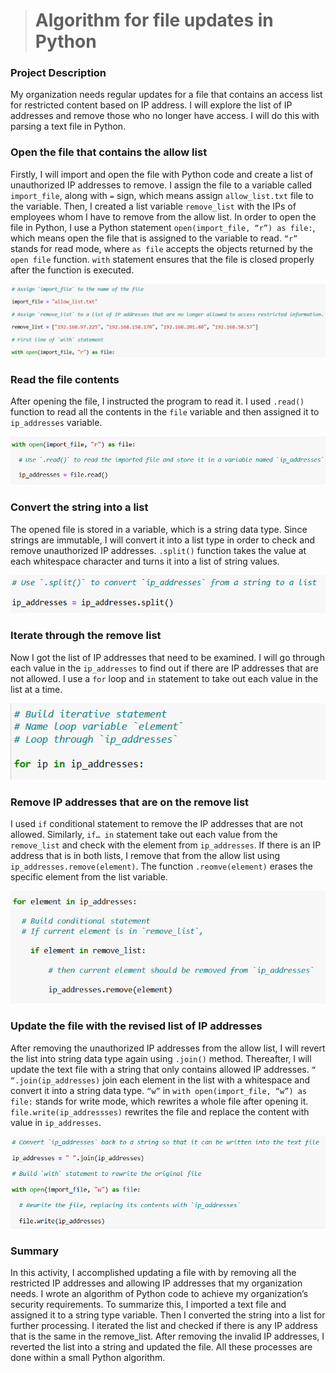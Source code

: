 > # Algorithm for file updates in Python

### Project Description

My organization needs regular updates for a file that contains an access list for restricted content based on IP address. I will explore the list of IP addresses and remove those who no longer have access. I will do this with parsing a text file in Python.

### Open the file that contains the allow list

Firstly, I will import and open the file with Python code and create a list of unauthorized IP addresses to remove. I assign the file to a variable called `import_file`, along with `=` sign, which means assign `allow_list.txt` file to the variable. Then, I created a list variable `remove_list` with the IPs of employees whom I have to remove from the allow list. In order to open the file in Python, I use a Python statement `open(import_file, “r”) as file:`, which means open the file that is assigned to the variable to read. `“r”` stands for read mode, where `as file` accepts the objects returned by the `open file` function. `with` statement ensures that the file is closed properly after the function is executed.

![opening a file and reading with Python](./assets/Screenshot_1.png)

### Read the file contents

After opening the file, I instructed the program to read it. I used `.read()` function to read all the contents in the `file` variable and then assigned it to `ip_addresses` variable.

![reading the file with Python](./assets/Screenshot_2.png)

### Convert the string into a list

The opened file is stored in a variable, which is a string data type. Since strings are immutable, I will convert it into a list type in order to check and remove unauthorized IP addresses. `.split()` function takes the value at each whitespace character and turns it into a list of string values.

![converting file type in Python](./assets/Screenshot_3.png)

### Iterate through the remove list

Now I got the list of IP addresses that need to be examined. I will go through each value in the `ip_addresses` to find out if there are IP addresses that are not allowed. I use a `for` loop and `in` statement to take out each value in the list at a time.

![iterating the list with for loop](./assets/Screenshot_4.png)

### Remove IP addresses that are on the remove list

I used `if` conditional statement to remove the IP addresses that are not allowed. Similarly, `if… in` statement take out each value from the `remove_list` and check with the element from `ip_addresses`. If there is an IP address that is in both lists, I remove that from the allow list using `ip_addresses.remove(element)`. The function `.reomve(element)` erases the specific element from the list variable.

![removing IP addresses in Python](./assets/Screenshot_5.png)

### Update the file with the revised list of IP addresses 

After removing the unauthorized IP addresses from the allow list, I will revert the list into string data type again using `.join()` method. Thereafter, I will update the text file with a string that only contains allowed IP addresses. `“ “.join(ip_addresses)` join each element in the list with a whitespace and convert it into a string data type. `“w”` in `with open(import_file, “w”) as file:` stands for write mode, which rewrites a whole file after opening it. `file.write(ip_addressses)` rewrites the file and replace the content with value in `ip_addresses`.

![joining the list and updating the file](./assets/Screenshot_6.png)

### Summary

In this activity, I accomplished updating a file with by removing all the restricted IP addresses and allowing IP addresses that my organization needs. I wrote an algorithm of Python code to achieve my organization’s security requirements. To summarize this, I imported a text file and assigned it to a string type variable. Then I converted the string into a list for further processing. I iterated the list and checked if there is any IP address that is the same in the remove_list. After removing the invalid IP addresses, I reverted the list into a string and updated the file. All these processes are done within a small Python algorithm.